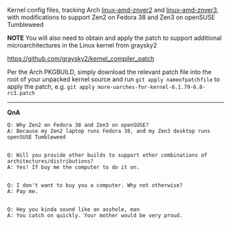 Kernel config files, tracking Arch [linux-amd-znver2](https://aur.archlinux.org/packages/linux-amd-znver2 "linux-amd-znver2") and [linux-amd-znver3](https://aur.archlinux.org/packages/linux-amd-znver3 "linux-amd-znver3"), with modifications to support Zen2 on Fedora 38 and Zen3 on openSUSE Tumbleweed

**NOTE**
You will also need to obtain and apply the patch to support additional microarchitectures in the Linux kernel from graysky2

https://github.com/graysky2/kernel_compiler_patch

Per the Arch PKGBUILD, simply download the relevant patch file into the root of your unpacked kernel source and run `git apply nameofpatchfile` to apply the patch, 
 e.g. `git apply more-uarches-for-kernel-6.1.79-6.8-rc3.patch`

------------


**QnA**

    Q: Why Zen2 on Fedora 38 and Zen3 on openSUSE?
    A: Because my Zen2 laptop runs Fedora 38, and my Zen3 desktop runs openSUSE Tumbleweed


    Q: Will you provide other builds to support other combinations of architectures/distributions?
    A: Yes! If buy me the computer to do it on.


    Q: I don't want to buy you a computer. Why not otherwise?
    A: Pay me.


    Q: Hey you kinda sound like an asshole, man
    A: You catch on quickly. Your mother would be very proud.
